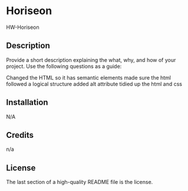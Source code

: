 # Horiseon
HW-Horiseon
## Description

Provide a short description explaining the what, why, and how of your project. Use the following questions as a guide:

Changed the HTML so it has semantic elements
made sure the html followed a logical structure 
added alt attribute
tidied up the html and css 


## Installation

N/A


## Credits

n/a

## License

The last section of a high-quality README file is the license. 
